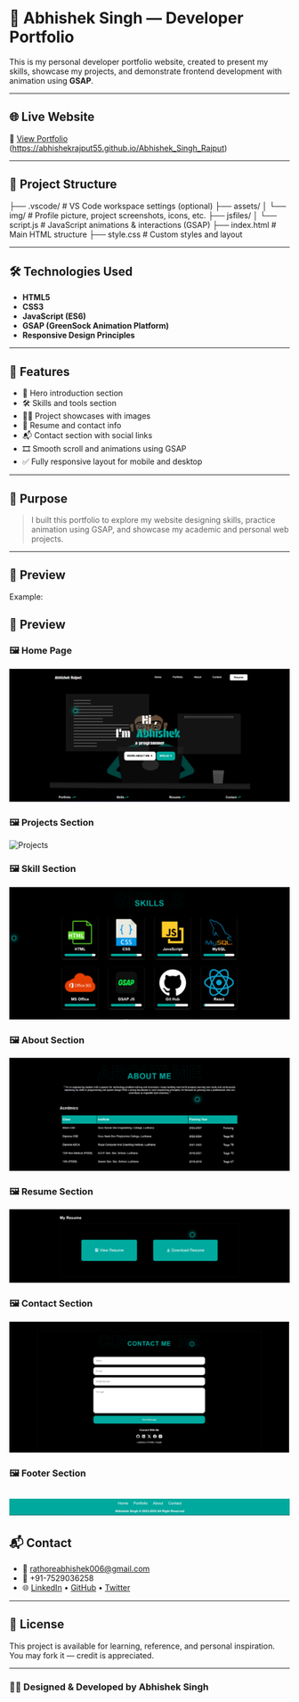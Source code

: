 # 💼 Abhishek Singh — Developer Portfolio

This is my personal developer portfolio website, created to present my skills, showcase my projects, and demonstrate frontend development with animation using **GSAP**.

---

## 🌐 Live Website

🔗 [View Portfolio](#)  
(https://abhishekrajput55.github.io/Abhishek_Singh_Rajput)

---
## 📁 Project Structure

├── .vscode/ # VS Code workspace settings (optional)
├── assets/
│ └── img/ # Profile picture, project screenshots, icons, etc.
├── jsfiles/
│ └── script.js # JavaScript animations & interactions (GSAP)
├── index.html # Main HTML structure
├── style.css # Custom styles and layout


---

## 🛠️ Technologies Used

- **HTML5**
- **CSS3**
- **JavaScript (ES6)**
- **GSAP (GreenSock Animation Platform)**
- **Responsive Design Principles**

---

## 🚀 Features

- 👋 Hero introduction section
- 🛠️ Skills and tools section
- 🧑‍💻 Project showcases with images
- 📄 Resume and contact info
- 📬 Contact section with social links
- 🎞️ Smooth scroll and animations using GSAP
- ✅ Fully responsive layout for mobile and desktop

---

## 🎯 Purpose

> I built this portfolio to explore my website designing skills, practice animation using GSAP, and showcase my academic and personal web projects.

---

## 📸 Preview
Example:  
## 📸 Preview

### 🖼️ Home Page
![Home](assets/img/portImg_1.png)

### 🖼️ Projects Section
![Projects](assets/img/portImg_2.png)

### 🖼️ Skill Section
![Contact](assets/img/portImg_3.png)

### 🖼️ About Section
![About](assets/img/portImg_4.png)

### 🖼️ Resume Section
![About](assets/img/portImg_5.png)

### 🖼️ Contact Section
![Contact](assets/img/portImg_6.png)

### 🖼️ Footer Section
![Footer](assets/img/portImg_7.png)
---

## 📬 Contact

- 📧 rathoreabhishek006@gmail.com  
- 📱 +91-7529036258  
- 🌐 [LinkedIn](#) • [GitHub](#) • [Twitter](#)

---

## 🪪 License

This project is available for learning, reference, and personal inspiration. You may fork it — credit is appreciated.

---

### 👨‍💻 Designed & Developed by **Abhishek Singh**
